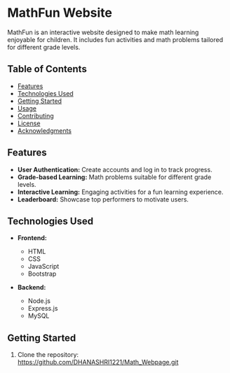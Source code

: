 # MathFun Website

MathFun is an interactive website designed to make math learning enjoyable for children. It includes fun activities and math problems tailored for different grade levels.

## Table of Contents

- [Features](#features)
- [Technologies Used](#technologies-used)
- [Getting Started](#getting-started)
- [Usage](#usage)
- [Contributing](#contributing)
- [License](#license)
- [Acknowledgments](#acknowledgments)

## Features

- **User Authentication:** Create accounts and log in to track progress.
- **Grade-based Learning:** Math problems suitable for different grade levels.
- **Interactive Learning:** Engaging activities for a fun learning experience.
- **Leaderboard:** Showcase top performers to motivate users.

## Technologies Used

- **Frontend:**
  - HTML
  - CSS
  - JavaScript
  - Bootstrap

- **Backend:**
  - Node.js
  - Express.js
  - MySQL

## Getting Started

1. Clone the repository:
  https://github.com/DHANASHRI1221/Math_Webpage.git
   ```bash

